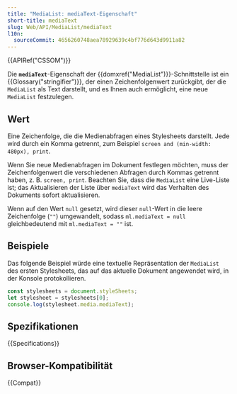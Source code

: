 ```yaml
---
title: "MediaList: mediaText-Eigenschaft"
short-title: mediaText
slug: Web/API/MediaList/mediaText
l10n:
  sourceCommit: 4656260748aea78929639c4bf776d643d9911a82
---
```


{{APIRef("CSSOM")}}

Die **`mediaText`**-Eigenschaft der {{domxref("MediaList")}}-Schnittstelle ist ein {{Glossary("stringifier")}}, der einen Zeichenfolgenwert zurückgibt, der die `MediaList` als Text darstellt, und es Ihnen auch ermöglicht, eine neue `MediaList` festzulegen.

## Wert

Eine Zeichenfolge, die die Medienabfragen eines Stylesheets darstellt. Jede wird durch ein Komma getrennt, zum Beispiel `screen and (min-width: 480px), print`.

Wenn Sie neue Medienabfragen im Dokument festlegen möchten, muss der Zeichenfolgenwert die verschiedenen Abfragen durch Kommas getrennt haben, z. B. `screen, print`. Beachten Sie, dass die `MediaList` eine Live-Liste ist; das Aktualisieren der Liste über `mediaText` wird das Verhalten des Dokuments sofort aktualisieren.

Wenn auf den Wert `null` gesetzt, wird dieser `null`-Wert in die leere Zeichenfolge (`""`) umgewandelt, sodass `ml.mediaText = null` gleichbedeutend mit `ml.mediaText = ""` ist.

## Beispiele

Das folgende Beispiel würde eine textuelle Repräsentation der `MediaList` des ersten Stylesheets, das auf das aktuelle Dokument angewendet wird, in der Konsole protokollieren.

```js
const stylesheets = document.styleSheets;
let stylesheet = stylesheets[0];
console.log(stylesheet.media.mediaText);
```

## Spezifikationen

{{Specifications}}

## Browser-Kompatibilität

{{Compat}}
